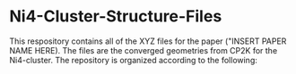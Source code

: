 # Ni4-Cluster-Structure-Files

This respository contains all of the XYZ files for the paper ("INSERT PAPER NAME HERE). The files are the converged geometries from CP2K for the Ni4-cluster. The repository is organized according to the following: 

